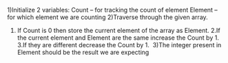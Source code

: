 1)Initialize 2 variables:
Count –  for tracking the count of element
Element – for which element we are counting
2)Traverse through the given array.
​
1. If Count is 0 then store the current element of the array as Element.
2.If the current element and Element are the same increase the Count by 1.
3.If they are different decrease the Count by 1.
​
3)The integer present in Element should be the result we are expecting